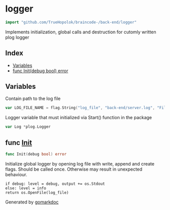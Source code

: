 <!-- Code generated by gomarkdoc. DO NOT EDIT -->

# logger

```go
import "github.com/TrueHopolok/braincode-/back-end/logger"
```

Implements initialization, global calls and destruction for cutomly written plog logger

## Index

- [Variables](<#variables>)
- [func Init\(debug bool\) error](<#Init>)


## Variables

<a name="LOG_FILE_NAME"></a>Contain path to the log file

```go
var LOG_FILE_NAME = flag.String("log_file", "back-end/server.log", "File path where logs will be saved into")
```

<a name="Log"></a>Logger variable that must initialized via Start\(\) function in the package

```go
var Log *plog.Logger
```

<a name="Init"></a>
## func [Init](<https://github.com/TrueHopolok/braincode-/blob/main/back-end/logger/logger.go#L28>)

```go
func Init(debug bool) error
```

Initialize global logger by opening log file with write, append and create flags. Should be called once. Otherwise may result in unexpected behaviour.

```
if debug: level = debug, output += os.Stdout
else: level = info
return os.OpenFile(log_file)
```

Generated by [gomarkdoc](<https://github.com/princjef/gomarkdoc>)
